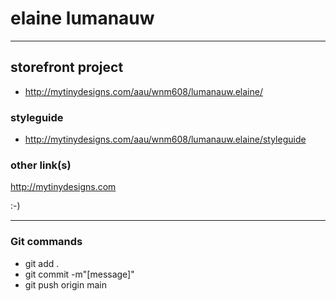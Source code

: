 # elaine lumanauw
---

## storefront project
- http://mytinydesigns.com/aau/wnm608/lumanauw.elaine/

### styleguide
- http://mytinydesigns.com/aau/wnm608/lumanauw.elaine/styleguide

### other link(s)
http://mytinydesigns.com

:-)

---
### Git commands
- git add .
- git commit -m"[message]"
- git push origin main